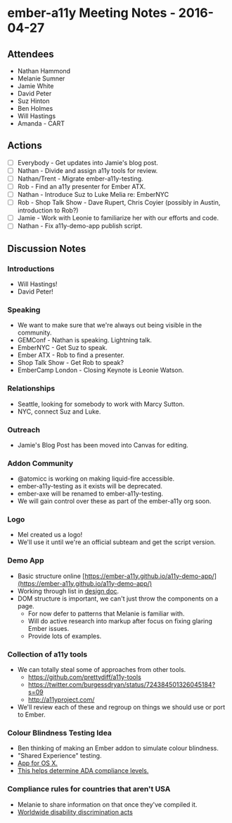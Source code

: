 # ember-a11y Meeting Notes - 2016-04-27

## Attendees

- Nathan Hammond
- Melanie Sumner
- Jamie White
- David Peter
- Suz Hinton
- Ben Holmes
- Will Hastings
- Amanda - CART

## Actions

- [ ] Everybody - Get updates into Jamie's blog post.
- [ ] Nathan - Divide and assign a11y tools for review.
- [ ] Nathan/Trent - Migrate ember-a11y-testing.
- [ ] Rob - Find an a11y presenter for Ember ATX.
- [ ] Nathan - Introduce Suz to Luke Melia re: EmberNYC
- [ ] Rob - Shop Talk Show - Dave Rupert, Chris Coyier (possibly in Austin, introduction to Rob?)
- [ ] Jamie - Work with Leonie to familiarize her with our efforts and code.
- [ ] Nathan - Fix a11y-demo-app publish script.

## Discussion Notes

### Introductions

- Will Hastings!
- David Peter!

### Speaking

- We want to make sure that we're always out being visible in the community.
- GEMConf - Nathan is speaking. Lightning talk.
- EmberNYC - Get Suz to speak.
- Ember ATX - Rob to find a presenter.
- Shop Talk Show - Get Rob to speak?
- EmberCamp London - Closing Keynote is Leonie Watson.

### Relationships

- Seattle, looking for somebody to work with Marcy Sutton.
- NYC, connect Suz and Luke.

### Outreach

- Jamie's Blog Post has been moved into Canvas for editing.

### Addon Community

- @atomicc is working on making liquid-fire accessible.
- ember-a11y-testing as it exists will be deprecated.
- ember-axe will be renamed to ember-a11y-testing.
- We will gain control over these as part of the ember-a11y org soon.

### Logo

- Mel created us a logo!
- We'll use it until we're an official subteam and get the script version.

### Demo App

- Basic structure online [https://ember-a11y.github.io/a11y-demo-app/](https://ember-a11y.github.io/a11y-demo-app/)
- Working through list in [design doc](https://usecanvas.com/ember-a11y/a11y-demo-app/4Tc35ruHgwbZCX1WRI3anp).
- DOM structure is important, we can't just throw the components on a page.
  - For now defer to patterns that Melanie is familiar with.
  - Will do active research into markup after focus on fixing glaring Ember issues.
  - Provide lots of examples.

### Collection of a11y tools

- We can totally steal some of approaches from other tools.
  - https://github.com/prettydiff/a11y-tools
  - https://twitter.com/burgessdryan/status/724384501326045184?s=09
  - http://a11yproject.com/
- We'll review each of these and regroup on things we should use or port to Ember.

### Colour Blindness Testing Idea

- Ben thinking of making an Ember addon to simulate colour blindness.
- "Shared Experience" testing.
- [App for OS X.](https://michelf.ca/projects/sim-daltonism/)
- [This helps determine ADA compliance levels.](http://snook.ca/technical/colour_contrast/colour.html#fg=33FF33,bg=333333)

### Compliance rules for countries that aren't USA

- Melanie to share information on that once they've compiled it.
- [Worldwide disability discrimination acts](https://en.wikipedia.org/wiki/Disability_discrimination_act)

